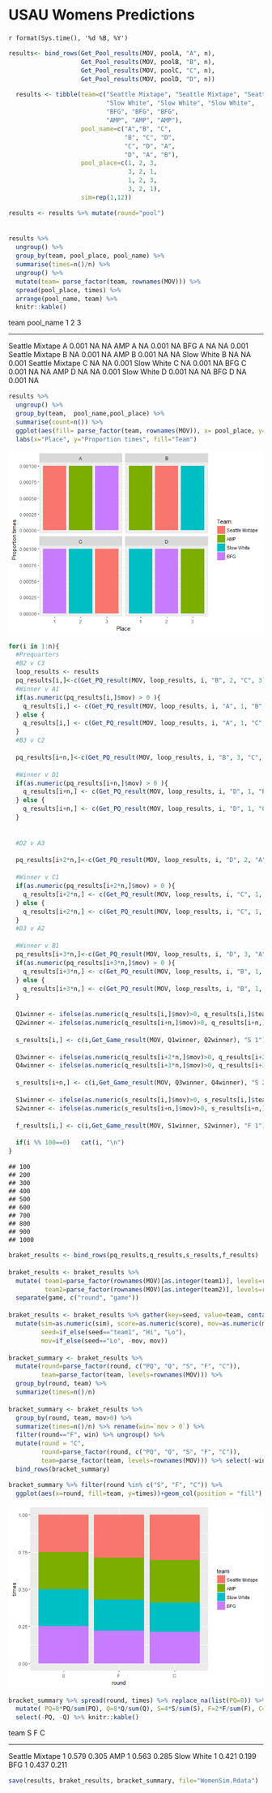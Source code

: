 # USAU Womens Predictions
`r format(Sys.time(), '%d %B, %Y')`  



<!-- #1 v 4  -->
<!-- #2 v 3 -->
<!-- #1 v 3 -->
<!-- #2 v 4 -->
<!-- #1 v 2 -->
<!-- #3 v 4  -->




```r
results<- bind_rows(Get_Pool_results(MOV, poolA, "A", n),
                    Get_Pool_results(MOV, poolB, "B", n),
                    Get_Pool_results(MOV, poolC, "C", n),
                    Get_Pool_results(MOV, poolD, "D", n))
```


```r
  results <- tibble(team=c("Seattle Mixtape", "Seattle Mixtape", "Seattle Mixtape",
                           "Slow White", "Slow White", "Slow White",
                           "BFG", "BFG", "BFG",
                           "AMP", "AMP", "AMP"),
                    pool_name=c("A","B", "C", 
                                "B", "C", "D",
                                "C", "D", "A",
                                "D", "A", "B"),
                    pool_place=c(1, 2, 3, 
                                 3, 2, 1,
                                 1, 2, 3,
                                 3, 2, 1),
                    sim=rep(1,12))
```


```r
results <- results %>% mutate(round="pool")


results %>% 
  ungroup() %>%
  group_by(team, pool_place, pool_name) %>%
  summarise(times=n()/n) %>% 
  ungroup() %>%
  mutate(team= parse_factor(team, rownames(MOV))) %>%
  spread(pool_place, times) %>%
  arrange(pool_name, team) %>%
  knitr::kable()
```



team              pool_name        1       2       3
----------------  ----------  ------  ------  ------
Seattle Mixtape   A            0.001      NA      NA
AMP               A               NA   0.001      NA
BFG               A               NA      NA   0.001
Seattle Mixtape   B               NA   0.001      NA
AMP               B            0.001      NA      NA
Slow White        B               NA      NA   0.001
Seattle Mixtape   C               NA      NA   0.001
Slow White        C               NA   0.001      NA
BFG               C            0.001      NA      NA
AMP               D               NA      NA   0.001
Slow White        D            0.001      NA      NA
BFG               D               NA   0.001      NA

```r
results %>% 
  ungroup() %>%
  group_by(team,  pool_name,pool_place) %>%
  summarise(count=n()) %>%
  ggplot(aes(fill= parse_factor(team, rownames(MOV)), x= pool_place, y=count/n))+geom_col(  ) + facet_wrap(~pool_name)+
  labs(x="Place", y="Proportion times", fill="Team")
```

![](simulateBracket_files/figure-html/displayResults-1.png)<!-- -->





```r
for(i in 1:n){
  #Prequarters
  #B2 v C3
  loop_results <- results 
  pq_results[i,]<-c(Get_PQ_result(MOV, loop_results, i, "B", 2, "C", 3),"PQ 1")
  #Winner v A1
  if(as.numeric(pq_results[i,]$mov) > 0 ){
    q_results[i,] <- c(Get_PQ_result(MOV, loop_results, i, "A", 1, "B", 2),"Q 1")
  } else {
    q_results[i,] <- c(Get_PQ_result(MOV, loop_results, i, "A", 1, "C", 3),"Q 1")
  }
  #B3 v C2
  
  pq_results[i+n,]<-c(Get_PQ_result(MOV, loop_results, i, "B", 3, "C", 2),"PQ 2")
  
  #Winner v D1
  if(as.numeric(pq_results[i+n,]$mov) > 0 ){
    q_results[i+n,] <- c(Get_PQ_result(MOV, loop_results, i, "D", 1, "B", 3),"Q 2")
  } else {
    q_results[i+n,] <- c(Get_PQ_result(MOV, loop_results, i, "D", 1, "C", 2),"Q 2")
  }
  
  
  #D2 v A3
  
  pq_results[i+2*n,]<-c(Get_PQ_result(MOV, loop_results, i, "D", 2, "A", 3), "PQ 3")
  
  #Winner v C1
  if(as.numeric(pq_results[i+2*n,]$mov) > 0 ){
    q_results[i+2*n,] <- c(Get_PQ_result(MOV, loop_results, i, "C", 1, "D", 2),"Q 3")
  } else {
    q_results[i+2*n,] <- c(Get_PQ_result(MOV, loop_results, i, "C", 1, "A", 3),"Q 3")
  }
  #D3 v A2
  
  #Winner v B1
  pq_results[i+3*n,]<-c(Get_PQ_result(MOV, loop_results, i, "D", 3, "A", 2), "PQ 4")
  if(as.numeric(pq_results[i+3*n,]$mov) > 0 ){
    q_results[i+3*n,] <- c(Get_PQ_result(MOV, loop_results, i, "B", 1, "D", 3),"Q 4")
  } else {
    q_results[i+3*n,] <- c(Get_PQ_result(MOV, loop_results, i, "B", 1, "A", 2),"Q 4")
  }
  
  Q1winner <- ifelse(as.numeric(q_results[i,]$mov)>0, q_results[i,]$team1, q_results[i,]$team2)
  Q2winner <- ifelse(as.numeric(q_results[i+n,]$mov)>0, q_results[i+n,]$team1, q_results[i+n,]$team2)
  
  s_results[i,] <- c(i,Get_Game_result(MOV, Q1winner, Q2winner), "S 1")
  
  Q3winner <- ifelse(as.numeric(q_results[i+2*n,]$mov)>0, q_results[i+2*n,]$team1, q_results[i+2*n,]$team2)
  Q4winner <- ifelse(as.numeric(q_results[i+3*n,]$mov)>0, q_results[i+3*n,]$team1, q_results[i+3*n,]$team2)
  
  s_results[i+n,] <- c(i,Get_Game_result(MOV, Q3winner, Q4winner), "S 2")
  
  S1winner <- ifelse(as.numeric(s_results[i,]$mov)>0, s_results[i,]$team1, s_results[i,]$team2)
  S2winner <- ifelse(as.numeric(s_results[i+n,]$mov)>0, s_results[i+n,]$team1, s_results[i+n,]$team2)
  
  f_results[i,] <- c(i,Get_Game_result(MOV, S1winner, S2winner), "F 1")
  
  if(i %% 100==0)   cat(i, "\n")
}
```

```
## 100 
## 200 
## 300 
## 400 
## 500 
## 600 
## 700 
## 800 
## 900 
## 1000
```



```r
braket_results <- bind_rows(pq_results,q_results,s_results,f_results)

braket_results <- braket_results %>% 
  mutate( team1=parse_factor(rownames(MOV)[as.integer(team1)], levels=rownames(MOV)),
          team2=parse_factor(rownames(MOV)[as.integer(team2)], levels=rownames(MOV))) %>%
  separate(game, c("round", "game"))

braket_results <- braket_results %>% gather(key=seed, value=team, contains("team")) %>%
  mutate(sim=as.numeric(sim), score=as.numeric(score), mov=as.numeric(mov),
         seed=if_else(seed=="team1", "Hi", "Lo"),
         mov=if_else(seed=="Lo", -mov, mov))

bracket_summary <- braket_results %>% 
  mutate(round=parse_factor(round, c("PQ", "Q", "S", "F", "C")),
         team=parse_factor(team, levels=rownames(MOV))) %>%
  group_by(round, team) %>%
  summarize(times=n()/n) 

bracket_summary <- braket_results %>% 
  group_by(round, team, mov>0) %>%
  summarize(times=n()/n) %>% rename(win=`mov > 0`) %>% 
  filter(round=="F", win) %>% ungroup() %>% 
  mutate(round = "C", 
         round=parse_factor(round, c("PQ", "Q", "S", "F", "C")),
         team=parse_factor(team, levels=rownames(MOV))) %>% select(-win) %>%
  bind_rows(bracket_summary) 
```


```r
bracket_summary %>% filter(round %in% c("S", "F", "C")) %>%
  ggplot(aes(x=round, fill=team, y=times))+geom_col(position = "fill") +scale_fill_discrete()
```

![](simulateBracket_files/figure-html/displayBracket-1.png)<!-- -->

```r
bracket_summary %>% spread(round, times) %>% replace_na(list(PQ=0)) %>%
  mutate( PQ=8*PQ/sum(PQ), Q=8*Q/sum(Q), S=4*S/sum(S), F=2*F/sum(F), C=C/sum(C)) %>%
  select(-PQ, -Q) %>% knitr::kable()
```



team                S       F       C
----------------  ---  ------  ------
Seattle Mixtape     1   0.579   0.305
AMP                 1   0.563   0.285
Slow White          1   0.421   0.199
BFG                 1   0.437   0.211


```r
save(results, braket_results, bracket_summary, file="WomenSim.Rdata")
```
